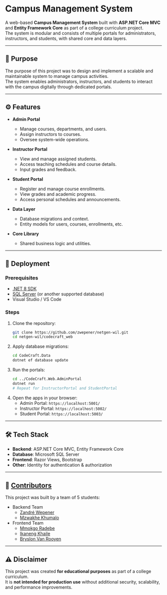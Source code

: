 # Campus Management System

A web-based **Campus Management System** built with **ASP.NET Core MVC** and **Entity Framework Core** as part of a college curriculum project.  
The system is modular and consists of multiple portals for administrators, instructors, and students, with shared core and data layers.

---

## 🎯 Purpose

The purpose of this project was to design and implement a scalable and maintainable system to manage campus activities.  
The system enables administrators, instructors, and students to interact with the campus digitally through dedicated portals.

---

## ⚙️ Features

- **Admin Portal**
  - Manage courses, departments, and users.
  - Assign instructors to courses.
  - Oversee system-wide operations.

- **Instructor Portal**
  - View and manage assigned students.
  - Access teaching schedules and course details.
  - Input grades and feedback.

- **Student Portal**
  - Register and manage course enrollments.
  - View grades and academic progress.
  - Access personal schedules and announcements.

- **Data Layer**
  - Database migrations and context.
  - Entity models for users, courses, enrollments, etc.

- **Core Library**
  - Shared business logic and utilities.
 
---

## 🚀 Deployment

### Prerequisites
- [.NET 8 SDK](https://dotnet.microsoft.com/en-us/download)
- [SQL Server](https://www.microsoft.com/en-us/sql-server/) (or another supported database)
- Visual Studio / VS Code

### Steps
1. Clone the repository:
    ```bash
    git clone https://github.com/zwepener/netgen-wil.git
    cd netgen-wil/codecraft_web
    ```
2. Apply database migrations:
    ```bash
    cd CodeCraft.Data
    dotnet ef database update
    ```
3. Run the portals:
    ```bash
    cd ../CodeCraft.Web.AdminPortal
    dotnet run
    # Repeat for InstructorPortal and StudentPortal
    ```
4. Open the apps in your browser:
    * Admin Portal: `https://localhost:5001/`
    * Instructor Portal: `https://localhost:5002/`
    * Student Portal: `https://localhost:5003/`

---

## 🛠️ Tech Stack

* **Backend**: ASP.NET Core MVC, Entity Framework Core
* **Database**: Microsoft SQL Server
* **Frontend**: Razor Views, Bootstrap
* **Other**: Identity for authentication & authorization

---

## 👥 [Contributors](CONTRIBUTORS.md)

This project was built by a team of 5 students:

* Backend Team
    * [Zandré Wepener](https://github.com/zwepener)
    * [Mzwakhe Khumalo](https://github.com/MZ-Bale)
* Frontend Team
    * [Mmokgo Radebe](https://github.com/mmokgoradebe)
    * [Ikaneng Khaile](https://github.com/LightWay21)
    * [Bryslon Van Rooyen](https://github.com/bryslon-vr)
 
---

## ⚠️ Disclaimer
This project was created **for educational purposes** as part of a college curriculum.\
It is **not intended for production use** without additional security, scalability, and performance improvements.
